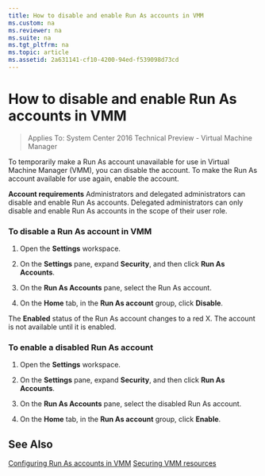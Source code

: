 ```yaml
---
title: How to disable and enable Run As accounts in VMM
ms.custom: na
ms.reviewer: na
ms.suite: na
ms.tgt_pltfrm: na
ms.topic: article
ms.assetid: 2a631141-cf10-4200-94ed-f539098d73cd
---
```

# How to disable and enable Run As accounts in VMM

>Applies To: System Center 2016 Technical Preview - Virtual Machine Manager

To temporarily make a Run As account unavailable for use in Virtual Machine Manager (VMM), you can disable the account. To make the Run As account available for use again, enable the account.

**Account requirements** Administrators and delegated administrators can disable and enable Run As accounts. Delegated administrators can only disable and enable Run As accounts in the scope of their user role.

### To disable a Run As account in VMM

1.  Open the **Settings** workspace.

2.  On the **Settings** pane, expand **Security**, and then click **Run As Accounts**.

3.  On the **Run As Accounts** pane, select the Run As account.

4.  On the **Home** tab, in the **Run As account** group, click **Disable**.

The **Enabled** status of the Run As account changes to a red X. The account is not available until it is enabled.

### To enable a disabled Run As account

1.  Open the **Settings** workspace.

2.  On the **Settings** pane, expand **Security**, and then click **Run As Accounts**.

3.  On the **Run As Accounts** pane, select the disabled Run As account.

4.  On the **Home** tab, in the **Run As account** group, click **Enable**.

## See Also
[Configuring Run As accounts in VMM](Configuring-Run-As-accounts-in-VMM.md)
[Securing VMM resources](Securing-VMM-resources.md)



